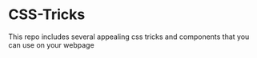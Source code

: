 # CSS-Tricks

This repo includes several appealing css tricks and components that you can use on your webpage

